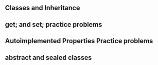 ## Classes and Inheritance
## get; and set; practice problems
## Autoimplemented Properties Practice problems
## abstract and sealed classes
